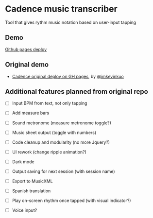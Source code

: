 # Cadence music transcriber

Tool that gives rythm music notation based on user-input tapping

## Demo

[Github pages deploy](https://jandreslami.github.io/cadence-transcriber)

## Original demo

- [Cadence original deploy on GH pages](https://imkevinkuo.github.io/rhythm.html), by [@imkevinkuo](https://github.com/imkevinkuo)

## Additional features planned from original repo
  - [ ] Input BPM from text, not only tapping
  - [ ] Add measure bars
  - [ ] Sound metronome (measure metronome toggle?)
  - [ ] Music sheet output (toggle with numbers)
  - [ ] Code cleanup and modularity (no more Jquery?)
  - [ ] UI rework (change ripple animation?)
  - [ ] Dark mode
  - [ ] Output saving for next session (with session name)
  - [ ] Export to MusicXML
  - [ ] Spanish translation
  - [ ] Play on-screen rhythm once tapped (with visual indicator?)
  - [ ] Voice input?

